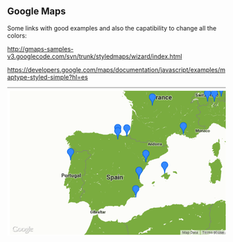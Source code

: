 ## Google Maps ##
Some links with good examples and also the capatibility to change all the colors:

http://gmaps-samples-v3.googlecode.com/svn/trunk/styledmaps/wizard/index.html

https://developers.google.com/maps/documentation/javascript/examples/maptype-styled-simple?hl=es

![enter image description here](https://raw.githubusercontent.com/ctwhome/lab/master/google-maps/map.png)

